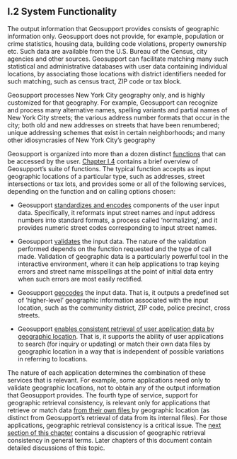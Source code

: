 <h2>I.2 System Functionality</h2>

The output information that Geosupport provides consists of geographic information only.  Geosupport does not provide, for example, population or crime statistics, housing data, building code violations, property ownership etc.  Such data are available from the U.S. Bureau of the Census, city agencies and other sources.  Geosupport can facilitate matching many such statistical and administrative databases with user data containing individual locations, by associating those locations with district identifiers needed for such matching, such as census tract, ZIP code or tax block.

Geosupport processes New York City geography only, and is highly customized for that geography.  For example, Geosupport can recognize and process many alternative names, spelling variants and partial names of New York City streets;  the various address number formats that occur in the city; both old and new addresses on streets that have been renumbered;  unique addressing schemes that exist in certain neighborhoods;  and many other idiosyncrasies of New York City’s geography

Geosupport is organized into more than a dozen distinct <u>functions</u> that can be accessed by the user.  [Chapter I.4](/chapters/chapterI/section04/) contains a brief overview of Geosupport’s suite of functions.  The typical function accepts as input geographic locations of a particular type, such as addresses, street intersections or tax lots, and provides some or all of the following services, depending on the function and on calling options chosen:

* Geosupport <u>standardizes and encodes</u> components of the user input data.  Specifically, it reformats input street names and input address numbers into standard formats, a process called ‘normalizing’, and it provides numeric street codes corresponding to input street names.

* Geosupport <u>validates</u> the input data.  The nature of the validation performed depends on the function requested and the type of call made.  Validation of geographic data is a particularly powerful tool in the interactive environment, where it can help applications to trap keying errors and street name misspellings at the point of initial data entry when such errors are most easily rectified.

* Geosupport <u>geocodes</u> the input data.  That is, it outputs a predefined set of ‘higher-level’ geographic information associated with the input location, such as the community district, ZIP code, police precinct, cross streets.

* Geosupport <u>enables consistent retrieval of user application data by geographic location</u>.  That is, it supports the ability of user applications to search (for inquiry or updating) or match their own data files by geographic location in a way that is independent of possible variations in referring to locations.  

The nature of each application determines the combination of these services that is relevant.  For example, some applications need only to validate geographic locations, not to obtain any of the output information that Geosupport provides.  The fourth type of service, support for geographic retrieval consistency, is relevant only for applications that retrieve or match data <u>from their own files </u> by geographic location (as distinct from Geosupport’s retrieval of data from its internal files).  For those applications, geographic retrieval consistency is a critical issue.  The [next section of this chapter](/chapters/chapterI/section03/) contains a discussion of geographic retrieval consistency in general terms.  Later chapters of this document contain detailed discussions of this topic.  
